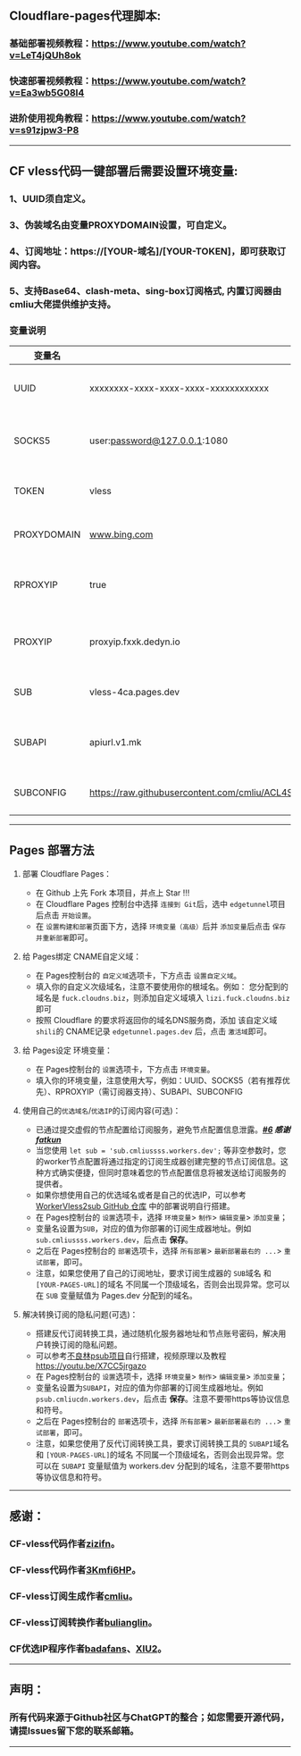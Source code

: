 ## Cloudflare-pages代理脚本:

### 基础部署视频教程：https://www.youtube.com/watch?v=LeT4jQUh8ok

### 快速部署视频教程：https://www.youtube.com/watch?v=Ea3wb5G08l4

### 进阶使用视角教程：https://www.youtube.com/watch?v=s91zjpw3-P8

------------------------------------------------------------------------
## CF vless代码一键部署后需要设置环境变量:

### 1、UUID须自定义。

### 3、伪装域名由变量PROXYDOMAIN设置，可自定义。

### 4、订阅地址：https://[YOUR-域名]/[YOUR-TOKEN]，即可获取订阅内容。

### 5、支持Base64、clash-meta、sing-box订阅格式, 内置订阅器由cmliu大佬提供维护支持。

</details>

### 变量说明
| 变量名 | 参考示例 | 备注 | 
|--------|---------|-----|
| UUID | xxxxxxxx-xxxx-xxxx-xxxx-xxxxxxxxxxxx | Powershell -NoExit -Command "[guid]::NewGuid()"|
| SOCKS5  | user:password@127.0.0.1:1080 | 优先作为访问CloudFlareCDN站点的SOCKS5代理(选填) |
| TOKEN  | vless | 使用域名/token方式启用订阅链接页面(必填，可自定义) |
| PROXYDOMAIN  | www.bing.com | 作为反代伪装域名可自定义(选填，可自定义) |
| RPROXYIP | true | 设为 true 即可强制获取订阅器分配的ProxyIP(必填，需订阅器支持) |
| PROXYIP | proxyip.fxxk.dedyn.io | 当RPROXYIP设为 false 才可启用(选填，支持多ProxyIP使用,作间隔)) |
| SUB | vless-4ca.pages.dev | 订阅生成器地址 支持RPROXYIP（必填，可自建） |
| SUBAPI | apiurl.v1.mk | 肥羊clash、singbox等 订阅转换后端（必填，可自建） |
| SUBCONFIG | https://raw.githubusercontent.com/cmliu/ACL4SSR/main/Clash/config/ACL4SSR_Online_Full_MultiMode.ini | clash、singbox等 订阅转换配置文件（必填，可自定义） |

------------------------------------------------------------------------
</details>

## Pages 部署方法
1. 部署 Cloudflare Pages：
   - 在 Github 上先 Fork 本项目，并点上 Star !!!
   - 在 Cloudflare Pages 控制台中选择 `连接到 Git`后，选中 `edgetunnel`项目后点击 `开始设置`。
   - 在 `设置构建和部署`页面下方，选择 `环境变量（高级）`后并 `添加变量`后点击 `保存并重新部署`即可。

2. 给 Pages绑定 CNAME自定义域：
   - 在 Pages控制台的 `自定义域`选项卡，下方点击 `设置自定义域`。
   - 填入你的自定义次级域名，注意不要使用你的根域名。例如： 您分配到的域名是 `fuck.cloudns.biz`，则添加自定义域填入 `lizi.fuck.cloudns.biz`即可
   - 按照 Cloudflare 的要求将返回你的域名DNS服务商，添加 该自定义域 `shili`的 CNAME记录 `edgetunnel.pages.dev` 后，点击 `激活域`即可。

3. 给 Pages设定 环境变量：
   - 在 Pages控制台的 `设置`选项卡，下方点击 `环境变量`。
   - 填入你的环境变量，注意使用大写，例如：UUID、SOCKS5（若有推荐优先）、RPROXYIP（需订阅器支持）、SUBAPI、SUBCONFIG

4. 使用自己的`优选域名`/`优选IP`的订阅内容(可选)：
   - 已通过提交虚假的节点配置给订阅服务，避免节点配置信息泄露。***[#6](https://github.com/cmliu/edgetunnel/pull/6) 感谢 [fatkun](https://github.com/fatkun)***
   - 当您使用 `let sub = 'sub.cmliussss.workers.dev';` 等非空参数时，您的worker节点配置将通过指定的订阅生成器创建完整的节点订阅信息。这种方式确实便捷，但同时意味着您的节点配置信息将被发送给订阅服务的提供者。
   - 如果你想使用自己的优选域名或者是自己的优选IP，可以参考 [WorkerVless2sub GitHub 仓库](https://github.com/cmliu/WorkerVless2sub) 中的部署说明自行搭建。
   - 在 Pages控制台的 `设置`选项卡，选择 `环境变量`> `制作`> `编辑变量`> `添加变量`；
   - 变量名设置为`SUB`，对应的值为你部署的订阅生成器地址。例如 `sub.cmliussss.workers.dev`，后点击 **保存**。
   - 之后在 Pages控制台的 `部署`选项卡，选择 `所有部署`> `最新部署最右的 ...`> `重试部署`，即可。
   - 注意，如果您使用了自己的订阅地址，要求订阅生成器的 `SUB`域名 和 `[YOUR-PAGES-URL]`的域名 不同属一个顶级域名，否则会出现异常。您可以在 `SUB` 变量赋值为 Pages.dev 分配到的域名。

5. 解决转换订阅的隐私问题(可选)：
   - 搭建反代订阅转换工具，通过随机化服务器地址和节点账号密码，解决用户转换订阅的隐私问题。
   - 可以参考[不良林psub项目](https://github.com/bulianglin/psub)自行搭建，视频原理以及教程 https://youtu.be/X7CC5jrgazo
   - 在 Pages控制台的 `设置`选项卡，选择 `环境变量`> `制作`> `编辑变量`> `添加变量`；
   - 变量名设置为`SUBAPI`，对应的值为你部署的订阅生成器地址。例如 `psub.cmliucdn.workers.dev`，后点击 **保存**。注意不要带https等协议信息和符号。
   - 之后在 Pages控制台的 `部署`选项卡，选择 `所有部署`> `最新部署最右的 ...`> `重试部署`，即可。
   - 注意，如果您使用了反代订阅转换工具，要求订阅转换工具的 `SUBAPI`域名 和 `[YOUR-PAGES-URL]`的域名 不同属一个顶级域名，否则会出现异常。您可以在 `SUBAPI` 变量赋值为 workers.dev 分配到的域名，注意不要带https等协议信息和符号。

------------------------------------------------------------------------
## 感谢：

### CF-vless代码作者[zizifn](https://github.com/zizifn/edgetunnel)。
### CF-vless代码作者[3Kmfi6HP](https://github.com/3Kmfi6HP/EDtunnel)。
### CF-vless订阅生成作者[cmliu](https://github.com/cmliu/WorkerVless2sub)。
### CF-vless订阅转换作者[bulianglin](https://github.com/bulianglin/psub)。
### CF优选IP程序作者[badafans](https://github.com/badafans/Cloudflare-IP-SpeedTest)、[XIU2](https://github.com/XIU2/CloudflareSpeedTest)。

------------------------------------------------------------------------
## 声明：

### 所有代码来源于Github社区与ChatGPT的整合；如您需要开源代码，请提Issues留下您的联系邮箱。

------------------------------------------------------------------------
